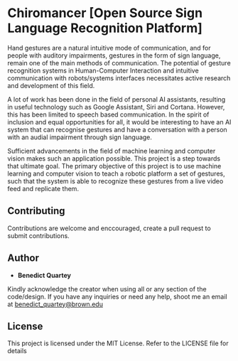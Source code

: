 # Chiromancer [Open Source Sign Language Recognition Platform]

Hand gestures are a natural intuitive mode of communication, and for people with auditory impairments, gestures in the form of sign language, remain one of the main methods of communication. The potential of gesture recognition systems in Human-Computer Interaction and intuitive communication with robots/systems interfaces necessitates active research and development of this field.

A lot of work has been done in the field of personal AI assistants, resulting in useful technology such as Google Assistant, Siri and Cortana. However, this has been limited to speech based communication. In the spirit of inclusion and equal opportunities for all, it would be interesting to have an AI system that can recognise gestures and have a conversation with a person with an audial impairment through sign language.

Sufficient advancements in the field of machine learning and computer vision makes such an application possible. This project is a step towards that ultimate goal. The primary objective of this project is to use machine learning and computer vision to teach a robotic platform a set of gestures, such that the system is able to recognize these gestures from a live video feed and replicate them.



## Contributing

Contributions are welcome and enccouraged, create a pull request to submit contributions.


## Author

* **Benedict Quartey** 

Kindly acknowledge the creator when using all or any section of the code/design. If you have any inquiries or need any help, shoot me an email at benedict_quartey@brown.edu

## License
This project is licensed under the MIT License. Refer to the LICENSE file for details

